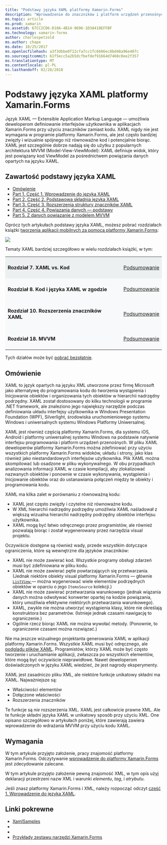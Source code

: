 ```yaml
---
title: "Podstawy języka XAML platformy Xamarin.Forms"
description: "Wprowadzenie do znaczników i platform urządzeń przenośnych"
ms.topic: article
ms.prod: xamarin
ms.assetid: 67CC2CD6-D10A-4B14-9696-1D3A410EFFBF
ms.technology: xamarin-forms
author: charlespetzold
ms.author: chape
ms.date: 10/25/2017
ms.openlocfilehash: a3f3dbbe0f12cfa7cc1fc6606ec8bd48a96e407c
ms.sourcegitcommit: 61f5ecc5a2b5dcfbefdef91664d7460c0ee2f357
ms.translationtype: MT
ms.contentlocale: pl-PL
ms.lasthandoff: 02/28/2018
---
```

# <a name="xamarinforms-xaml-basics"></a>Podstawy języka XAML platformy Xamarin.Forms

Język XAML — Extensible Application Markup Language — umożliwia deweloperom definiowanie interfejsów użytkownika w aplikacjach Xamarin.Forms przy użyciu znaczników zamiast kodu. XAML nigdy nie jest wymagana w programie platformy Xamarin.Forms, ale jest często bardziej zwięzły i wizualnie spójnego niż równoważne kod i potencjalnie biorąc. XAML jest szczególnie dobrze nadają się do użytku z popularnych architektura MVVM (Model-View-ViewModel): XAML definiuje widok, który jest powiązany kod ViewModel za pośrednictwem powiązania danych opartych na języku XAML.

## <a name="xaml-basics-contents"></a>Zawartość podstawy języka XAML

* [Omówienie](#Overview)
* [Part 1. Część 1. Wprowadzenie do języka XAML](~/xamarin-forms/xaml/xaml-basics/get-started-with-xaml.md)
* [Part 2. Część 2. Podstawowa składnia języka XAML](~/xamarin-forms/xaml/xaml-basics/essential-xaml-syntax.md)
* [Part 3. Część 3. Rozszerzenia struktury znaczników XAML](~/xamarin-forms/xaml/xaml-basics/xaml-markup-extensions.md)
* [Part 4. Część 4. Powiązania danych — podstawy](~/xamarin-forms/xaml/xaml-basics/data-binding-basics.md)
* [Part 5. Z danych powiązanie z modelem MVVM](~/xamarin-forms/xaml/xaml-basics/data-bindings-to-mvvm.md)

Oprócz tych artykułach podstawy języka XAML, możesz pobrać rozdziałach książki [tworzenia aplikacji mobilnych za pomocą platformy Xamarin.Forms](~/xamarin-forms/creating-mobile-apps-xamarin-forms/index.md):

[![](images/cover-sml.png "")](~/xamarin-forms/creating-mobile-apps-xamarin-forms/index.md)

Tematy XAML bardziej szczegółowo w wielu rozdziałach książki, w tym:

<table style="border:0px; box-shadow:0 0px 0px" cellpadding="0" cellspacing="2" border="0" width="85%">
<tr style="background:#ecf0f1">
  <td style="border:0px;">
    <h4>Rozdział 7. XAML vs. Kod</h4>
  </td>
  <td style="border:0px;" align="right"><a href="https://download.xamarin.com/developer/xamarin-forms-book/XamarinFormsBook-Ch07-Apr2016.pdf"></a> </td>
  <td style="border:0px;" align="right"><a href="~/xamarin-forms/creating-mobile-apps-xamarin-forms/summaries/chapter07.md">Podsumowanie</a></td>
</tr>
<tr style="background:#f8f9fa">
  <td style="border:0px;">
    <h4>Rozdział 8. Kod i języka XAML w zgodzie</h4>
  </td>
  <td style="border:0px;" align="right"><a href="https://download.xamarin.com/developer/xamarin-forms-book/XamarinFormsBook-Ch08-Apr2016.pdf"></a> </td>
  <td style="border:0px;" align="right"><a href="~/xamarin-forms/creating-mobile-apps-xamarin-forms/summaries/chapter08.md">Podsumowanie</a></td>
</tr>
<tr style="background:#f8f9fa">
  <td style="border:0px;">
    <h4>Rozdział 10. Rozszerzenia znaczników XAML</h4>
  </td>
  <td style="border:0px;" align="right"><a href="https://download.xamarin.com/developer/xamarin-forms-book/XamarinFormsBook-Ch10-Apr2016.pdf"></a> </td>
  <td style="border:0px;" align="right"><a href="~/xamarin-forms/creating-mobile-apps-xamarin-forms/summaries/chapter10.md">Podsumowanie</a></td>
</tr>
<tr style="background:#f8f9fa">
  <td style="border:0px;">
    <h4>Rozdział 18. MVVM</h4>
  </td>
  <td style="border:0px;" align="right"><a href="https://download.xamarin.com/developer/xamarin-forms-book/XamarinFormsBook-Ch18-Apr2016.pdf"></a> </td>
  <td style="border:0px;" align="right"><a href="~/xamarin-forms/creating-mobile-apps-xamarin-forms/summaries/chapter18.md">Podsumowanie</a></td></tr>
</table>

Tych działów może być [pobrać bezpłatnie](~/xamarin-forms/creating-mobile-apps-xamarin-forms/index.md).

<a name="Overview" />

## <a name="overview"></a>Omówienie

XAML to język opartych na języku XML utworzone przez firmę Microsoft jako alternatywę do programowania kodu do tworzenia wystąpienia i Inicjowanie obiektów i organizowania tych obiektów w hierarchii nadrzędny podrzędny. XAML został dostosowany do kilku technologii w programie .NET framework, ale znaleziono jego największy narzędzie podczas definiowania układu interfejsy użytkownika w Windows Presentation Foundation (WPF), Silverlight, środowiska uruchomieniowego systemu Windows i uniwersalnych systemu Windows Platformy Uniwersalnej.

XAML jest również częścią platformy Xamarin.Forms, dla systemu iOS, Android i platformy uniwersalnej systemu Windows na podstawie natywnie interfejsu programowania i platform urządzeń przenośnych. W pliku XAML deweloperów platformy Xamarin.Forms można zdefiniować przy użyciu wszystkich platformy Xamarin.Forms widoków, układu i strony, jako klas również jako niestandardowych interfejsów użytkownika. Plik XAML można skompilować lub osadzone w pliku wykonywalnego. W obu przypadkach analizowania informacji XAML w czasie kompilacji, aby zlokalizować nazwanych obiektów i ponownie w czasie wykonywania, wystąpienia i Inicjowanie obiektów oraz do ustanawiania połączeń między te obiekty i programowania kodu.

XAML ma kilka zalet w porównaniu z równoważną kodu:

-  XAML jest często zwięzły i czytelne niż równoważne kodu.
-  W XML hierarchii nadrzędny podrzędny umożliwia XAML naśladował z większą wizualna hierarchii nadrzędny podrzędny obiektów interfejsu użytkownika.
-  XAML mogą być łatwo odręcznego przez programistów, ale również pozwalają biorąc i został wygenerowany przez narzędzia visual projektu.

Oczywiście dostępne są również wady, przede wszystkim dotyczące ograniczenia, które są wewnętrzne dla języków znaczników:

-  XAML nie może zawierać kod. Wszystkie programy obsługi zdarzeń musi być zdefiniowana w pliku kodu.
-  XAML nie może zawierać pętle powtarzających się przetwarzania. (Jednak niektóre obiekty visual platformy Xamarin.Forms — głównie [ `ListView` ](https://developer.xamarin.com/api/type/Xamarin.Forms.ListView/) — można wygenerować wiele elementów podrzędnych obiektów w oparciu o jego `ItemsSource` kolekcji.)
-  XAML nie może zawierać przetwarzania warunkowego (jednak wiązania danych można odwoływać konwerter opartej na kodzie powiązania, który umożliwia efektywne niektórych przetwarzania warunkowego).
-  XAML, zwykle nie można utworzyć wystąpienia klasy, które nie określają konstruktora bez parametrów. (Istnieje jednak czasami nawigację to ograniczenie.)
-  Ogólnie rzecz biorąc XAML nie można wywołać metody. (Ponownie, to ograniczenie czasami można rozwiązać.)

Nie ma jeszcze wizualnego projektanta generowania XAML w aplikacji platformy Xamarin.Forms. Wszystkie XAML musi być odręcznego, ale [podglądu plików XAML](~/xamarin-forms/xaml/xaml-previewer.md). Programistów, którzy XAML może być często tworzenie i uruchamianie aplikacji, zwłaszcza po wszystkich elementów, które mogą być oczywiście nieprawidłowe. Nawet deweloperom doświadczonych w języku XAML wiedzieć, że jest nagrody eksperymenty.

XAML jest zasadniczo pliku XML, ale niektóre funkcje unikatowy składni ma XAML. Najważniejsze są:

- Właściwości elementów
- Dołączone właściwości
- Rozszerzenia znaczników

Te funkcje są *nie* rozszerzenia XML. XAML jest całkowicie prawne XML. Ale te funkcje składni języka XAML w unikatowy sposób przy użyciu XML. One opisano szczegółowo w artykułach poniżej, które zawierają zawiera wprowadzenie do wdrażania MVVM przy użyciu kodu XAML.

## <a name="requirements"></a>Wymagania

W tym artykule przyjęto założenie, pracy znajomość platformy Xamarin.Forms. Odczytywanie [wprowadzenie do platformy Xamarin.Forms](~/xamarin-forms/get-started/introduction-to-xamarin-forms.md) jest zdecydowanie zalecane.

W tym artykule przyjęto założenie pewną znajomość XML, w tym opis użyj deklaracji przestrzeni nazw XML i warunki *elementu*, *tag*, i *atrybutu*.

Jeśli znasz platformy Xamarin.Forms i XML, należy rozpocząć odczyt [część 1. Wprowadzenie do języka XAML](~/xamarin-forms/xaml/xaml-basics/get-started-with-xaml.md).



## <a name="related-links"></a>Linki pokrewne

- [XamlSamples](https://developer.xamarin.com/samples/xamarin-forms/XamlSamples/)
- [](~/xamarin-forms/get-started/introduction-to-xamarin-forms.md)
- [](~/xamarin-forms/creating-mobile-apps-xamarin-forms/index.md)
- [Przykłady zestawu narzędzi Xamarin.Forms](https://developer.xamarin.com/samples/xamarin-forms/all/)
